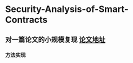 # Security-Analysis-of-Smart-Contracts
## 对一篇论文的小规模复现 [论文地址](chrome-extension://cdonnmffkdaoajfknoeeecmchibpmkmg/assets/pdf/web/viewer.html?file=https%3A%2F%2Fwww.ndss-symposium.org%2Fwp-content%2Fuploads%2F2023%2F02%2Fndss2023_s263_paper.pdf "悬停显示")
### 方法实现








